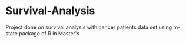 # Survival-Analysis
Project done on survival analysis with cancer patients data set using m-state package of R in Master's 
